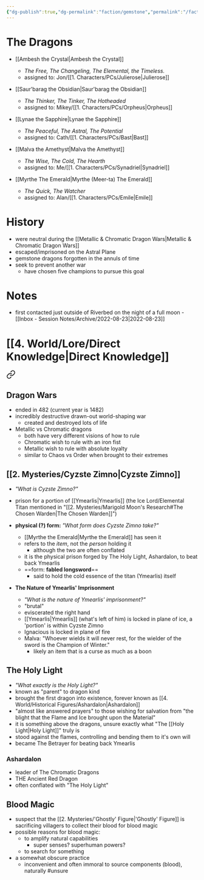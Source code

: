 ```yaml
---
{"dg-publish":true,"dg-permalink":"faction/gemstone","permalink":"/faction/gemstone/","tags":["dragon"]}
---
```


# The Dragons
- [[Ambesh the Crystal\|Ambesh the Crystal]]
	- *The Free, The Changeling, The Elemental, the Timeless.*
	- assigned to: Jon/[[1. Characters/PCs/Julierose\|Julierose]]

- [[Saur'barag the Obsidian\|Saur'barag the Obsidian]]
	- *The Thinker, The Tinker, The Hotheaded*
	- assigned to: Mikey/[[1. Characters/PCs/Orpheus\|Orpheus]]

- [[Lynae the Sapphire\|Lynae the Sapphire]]
	- *The Peaceful, The Astral, The Potential*
	- assigned to: Cath/[[1. Characters/PCs/Bast\|Bast]]

- [[Malva the Amethyst\|Malva the Amethyst]]
	- *The Wise, The Cold, The Hearth*
	- assigned to: Me/[[1. Characters/PCs/Synadriel\|Synadriel]]

- [[Myrthe The Emerald\|Myrthe (Meer-ta) The Emerald]]
	- *The Quick, The Watcher*
	- assigned to: Alan/[[1. Characters/PCs/Emile\|Emile]]

# History
- were neutral during the [[Metallic & Chromatic Dragon Wars\|Metallic & Chromatic Dragon Wars]]
- escaped/imprisoned on the Astral Plane
- gemstone dragons forgotten in the annuls of time
- seek to prevent another war
	- have chosen five champions to pursue this goal

# Notes
- first contacted just outside of Riverbed on the night of a full moon - [[Inbox - Session Notes/Archive/2022-08-23\|2022-08-23]]

# [[4. World/Lore/Direct Knowledge\|Direct Knowledge]]

<div class="transclusion internal-embed is-loaded"><a class="markdown-embed-link" href="/4-world/lore/direct-knowledge/" aria-label="Open link"><svg xmlns="http://www.w3.org/2000/svg" width="24" height="24" viewBox="0 0 24 24" fill="none" stroke="currentColor" stroke-width="2" stroke-linecap="round" stroke-linejoin="round" class="svg-icon lucide-link"><path d="M10 13a5 5 0 0 0 7.54.54l3-3a5 5 0 0 0-7.07-7.07l-1.72 1.71"></path><path d="M14 11a5 5 0 0 0-7.54-.54l-3 3a5 5 0 0 0 7.07 7.07l1.71-1.71"></path></svg></a><div class="markdown-embed">




## **Dragon Wars**
- ended in 482 (current year is 1482)
- incredibly destructive drawn-out world-shaping war
	- created and destroyed lots of life
- Metallic vs Chromatic dragons
	- both have very different visions of  how to rule
	- Chromatic wish to rule with an iron fist
	- Metallic wish to rule with absolute loyalty
	- similar to Chaos vs Order when brought to their extremes

## **[[2. Mysteries/Cyzste Zimno\|Cyzste Zimno]]**
- *"What is Cyzste Zimno?"*
- prison for a portion of [[Ymearlis\|Ymearlis]] (the Ice Lord/Elemental Titan mentioned in "[[2. Mysteries/Marigold Moon's Research#The Chosen Warden\|The Chosen Warden]]")
- **physical (?) form:** *"What form does Cyzste Zimno take?"*
	- [[Myrthe the Emerald\|Myrthe the Emerald]] has seen it
	- refers to the *item*, not the *person* holding it
		- although the two are often conflated
	- it is the physical prison forged by The Holy Light, Ashardalon, to beat back Ymearlis
	- ==form: **fabled longsword**==
		- said to hold the cold essence of the titan (Ymearlis) itself

- **The Nature of Ymearlis' Imprisonment**
	- *"What is the nature of Ymearlis' imprisonment?"*
	- "brutal"
	- eviscerated the right hand
	- [[Ymearlis\|Ymearlis]] (what's left of him) is locked in plane of ice, a 'portion' is within Cyzste Zimno
	- Ignacious is locked in plane of fire
	- Malva: "Whoever wields it will never rest, for the wielder of the sword is the Champion of Winter."
		- likely an item that is a curse as much as a boon

## **The Holy Light**
- *"What exactly is the Holy Light?"*
- known as "parent" to dragon kind
- brought the first dragon into existence, forever known as [[4. World/Historical Figures/Ashardalon\|Ashardalon]]
- "almost like answered prayers" to those wishing for salvation from "the blight that the Flame and Ice brought upon the Material"
- it is something above the dragons, unsure exactly what "The [[Holy Light\|Holy Light]]" truly is
- stood against the flames, controlling and bending them to it's own will
- became The Betrayer for beating back Ymearlis

### **Ashardalon**
- leader of The Chromatic Dragons
- THE Ancient Red Dragon
- often conflated with "The Holy Light"

## **Blood Magic**
- suspect that the [[2. Mysteries/'Ghostly' Figure\|'Ghostly' Figure]] is sacrificing villagers to collect their blood for blood magic
- possible reasons for blood magic:
	- to amplify natural capabilities
		- super senses? superhuman powers?
	- to search for something
- a somewhat obscure practice
	- inconvenient and often immoral to source components (blood), naturally #unsure 

</div></div>
